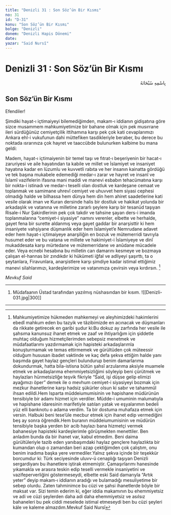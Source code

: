 ```yaml
---
title: "Denizli 31 : Son Söz’ün Bir Kısmı"
no: 31
id: "D-31"
konu: "Son Söz’ün Bir Kısmı"
bolge: "Denizli"
donem: "Denizli Hapis Dönemi"
date: 
yazar: "Said Nursî"
---
```


# Denizli 31 : Son Söz’ün Bir Kısmı

<p class="arabic" dir="rtl" title="Meal: “Her türlü noksan sıfatlardan yüce olan Allah’ın adıyla.”">بِاسْمِهِ سُبْحَانَهُ</p>

## Son Söz’ün Bir Kısmı

Efendiler!

Şimdiki hayat-ı içtimaiyeyi bilemediğimden, makam-ı iddianın gidişatına göre sizce musammem mahkumiyetimize bir bahane olmak için pek musırrane ileri sürdüğünüz cemiyetçilik ittihamına karşı pek çok kati cevaplarımızı Ankara ehl-i vukufunun dahi müttefiken tasdikleriyle beraber, bu derece bu noktada ısrarınıza çok hayret ve taaccübde bulunurken kalbime bu mana geldi:

Madem, hayat-ı içtimaiyenin bir temel taşı ve fıtrat-ı beşeriyenin bir hacat-ı zaruriyesi ve aile hayatından ta kabile ve millet ve İslamiyet ve insaniyet hayatına kadar en lüzumlu ve kuvvetli rabıta ve her insanın kainatta gördüğü ve tek başına mukabele edemediği medar-ı zarar ve hayret ve insanî ve İslamî vazifelerin ifasına mani maddi ve manevi esbabın tehacümatına karşı bir nokta-i istinadı ve medar-ı teselli olan dostluk ve kardeşane cemaat ve toplanmak ve samimane uhrevî cemiyet ve uhuvvet hem siyasi cephesi olmadığı halde ve bilhassa hem dünya hem din hem ahiret saadetlerine kati vesile olarak iman ve Kuran dersinde halis bir dostluk ve hakikat yolunda bir arkadaşlık ve vatanına ve milletine zararlı şeylere karşı bir tesanüd taşıyan Risale-i Nur Şakirdlerinin pek çok takdir ve tahsine şayan ders-i imanda toplanmalarına “cemiyet-i siyasiye” namını verenler, elbette ve herhalde, gayet fena bir surette aldanmış veya gayet gaddar bir anarşisttir ki hem insaniyete vahşiyane düşmanlık eder hem İslamiyet’e Nemrudane adavet eder hem hayat-ı içtimaiyeye anarşiliğin en bozuk ve mütemerridi tavrıyla husumet eder ve bu vatana ve millete ve hakimiyet-i İslamiyeye ve dinî mukaddesata karşı mürtedane ve mütemerridane ve anûdane mücadele eder. Veya ecnebi hesabına bu milletin can damarını kesmeye ve bozmaya çalışan el-hannas bir zındıkdır ki hükümeti iğfal ve adliyeyi şaşırttı, ta o şeytanlara, Firavunlara, anarşistlere karşı şimdiye kadar istimal ettiğimiz manevi silahlarımızı, kardeşlerimize ve vatanımıza çevirsin veya kırdırsın. [^1]

*Mevkuf*
*Said*

***

1. Müdafaanın Üstad tarafından yazılmış nüshasından bir kısım.
![[Denizli-031.jpg|300]]


***
[^1]: Mahkumiyetimize hükmeden mahkemeyi ve aleyhimizdeki hakimlerini ebedî mahkum eden bu tazyik ve tâzibimizde en acınacak ve düşmanları da rikkate getirecek en garibi şudur ki:Bu dokuz ay zarfında her vesile ile şahsıma kanunsuz ihanet etmek ve zaaf ve ihtiyarlığım için şiddetle muhtaç olduğum hizmetçilerimden sebepsiz menetmek ve müdafaatlarımı yazdırmamak için hapisteki arkadaşlarımla konuşturmamak ve temas ettirmemek ve gürültüden çok müteessir olduğum hususan ibadet vaktinde ve kaç defa şekva ettiğim halde yanı başımda gayet haylaz gençleri bulundurup benim damarlarıma dokundurmak, hatta bila-istisna bütün şahsî arzularıma aksiyle muamele etmek ve arkadaşlarıma ehemmiyetsizliğimi söyleyip beni çürütmek ve haylazları hürmetsizliğe teşvik fikriyle “Said, işi düşse gelip elimizi ayağımızı öper” demek ile o mevhum cemiyet-i siyasiyeyi bozmak için mezkur ihanetlerine karşı hadsiz şükürler olsun ki sabır ve tahammül ihsan edildi.Hem Isparta müddeiumumisinin ve hapishane müdürünün tensibiyle bir adamı hizmet için verdiler. Müdde-i umuminin malumatıyla ve hapishane idaresinin marifetiyle satılan yatak ve eşyalarımın bedeli yüz elli banknotu o adama verdim. Ta bir dostuma muhafaza etmek için versin. Halbuki beni tese’üle mecbur etmek için ihanet edip vermediğini beş ay sonra öğrendik.Hem buranın müddeiumumisinin ve müdürün tensibiyle başka yerden bir acib haylazı bana hizmetçi vermek bahanesiye hapisteki kardeşlerimle görüşmekten menettiler. Ben anladım bunda da bir ihanet var, kabul etmedim. Beni daima gürültüleriyle tazib eden yanıbaşımdaki haylaz gençlere haylazlıkta bir kumandan olup o zamandan beri azap çektiğimden çok çalıştım, onu benim inadıma başka yere vermediler.Yalnız şekva içinde bir teşekkür borcumdur ki: Türk seciyesinde uluvv-ü cenaplığı taşıyan Denizli sergardiyanı bu ihanetlere iştirak etmemiştir. Çamaşırlarımı hanesinde yıkamakla ve arasıra teskin edip teselli vermekle insaniyetini ve vazifeperverliğini göstermeseydi, elbette eski Said damarıyla “Artık yeter” deyip makam-ı iddianın aradığı ve bulamadığı mesuliyetime bir sebep olurdu. Zaten tahminimce bu cüzi ve şahsi ihanetlerde böyle bir maksat var. Sizi temin ederim ki, eğer iddia makamının bu ehemmiyetsiz ve adi ve cüzi şeylerden daha adi daha ehemmiyetsiz ve asılsız bahaneleri bu pek ciddi meselede istimal etmeseydi ben bu cüzi şeyleri kále ve kaleme almazdım.Mevkuf Said Nursî
